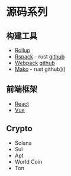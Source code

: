 # 源码系列

## 构建工具
* [Rollup](https://cn.rollupjs.org)  
* [Rspack](https://rspack.dev/zh/) - rust  [github](https://github.com/web-infra-dev/rspack)
* [Webpack](https://www.webpackjs.com)  [github](https://github.com/webpack/webpack)
* [Mako](https://makojs.dev/zh-CN/) - rust  github]()


## 前端框架
* [React]()
* [Vue]()


## Crypto
* Solana
* Sui
* Apt
* World Coin
* Ton


## 
